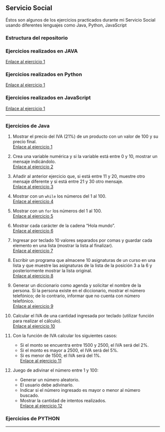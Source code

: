 ## Servicio Social

Éstos son algunos de los ejercicios practicados durante mi Servicio Social usando diferentes lenguajes como Java, Python, JavaScript

### Estructura del repositorio

### Ejercicios realizados en JAVA
[Enlace al ejercicio 1](https://github.com/monepii/Ejercicios/blob/main/Java)
### Ejercicios realizados en Python
[Enlace al ejercicio 1](https://github.com/monepii/Ejercicios/blob/main/Python)
### Ejercicios realizados en JavaScript
[Enlace al ejercicio 1](https://github.com/monepii/Ejercicios/blob/main/JavaScript)

---

###  Ejercicios de Java

1. Mostrar el precio del IVA (21%) de un producto con un valor de 100 y su precio final.  
    [Enlace al ejercicio 1](https://github.com/monepii/Ejercicios/blob/main/Java/precioIVA.java)

2. Crea una variable numérica y si la variable está entre 0 y 10, mostrar un mensaje indicándolo.  
    [Enlace al ejercicio 2](https://github.com/monepii/Ejercicios/blob/main/Java/rango.java)

3. Añadir al anterior ejercicio que, si está entre 11 y 20, muestre otro mensaje diferente y si está entre 21 y 30 otro mensaje.  
    [Enlace al ejercicio 3](https://github.com/monepii/Ejercicios/blob/main/Java/rangoMejorado.java)

4. Mostrar con un `while` los números del 1 al 100.  
    [Enlace al ejercicio 4](https://github.com/monepii/Ejercicios/blob/main/Java/while.java)

5. Mostrar con un `for` los números del 1 al 100.  
    [Enlace al ejercicio 5](https://github.com/monepii/Ejercicios/blob/main/Java/cicloFor.java)

6. Mostrar cada carácter de la cadena “Hola mundo”.  
    [Enlace al ejercicio 6](https://github.com/monepii/Ejercicios/blob/main/Java/caracteres.java)

7. Ingresar por teclado 10 valores separados por comas y guardar cada elemento en una lista (mostrar la lista al finalizar).  
    [Enlace al ejercicio 7](https://github.com/monepii/Ejercicios/blob/main/Java/listas.java)

8. Escribir un programa que almacene 10 asignaturas de un curso en una lista y que muestre las asignaturas de la lista de la posición 3 a la 6 y posteriormente mostrar la lista original.  
    [Enlace al ejercicio 8](https://github.com/monepii/Ejercicios/blob/main/Java/asignaturas.java)

9. Generar un diccionario como agenda y solicitar el nombre de la persona. Si la persona existe en el diccionario, mostrar el número telefónico; de lo contrario, informar que no cuenta con número telefónico.  
    [Enlace al ejercicio 9](https://github.com/monepii/Ejercicios/blob/main/Java/agenda.java)

10. Calcular el IVA de una cantidad ingresada por teclado (utilizar función para realizar el cálculo).  
     [Enlace al ejercicio 10](https://github.com/monepii/Ejercicios/blob/main/Java/precioIVAentrada.java)

11. Con la función de IVA calcular los siguientes casos:  
    - Si el monto se encuentra entre 1500 y 2500, el IVA será del 2%.  
    - Si el monto es mayor a 2500, el IVA será del 5%.  
    - Si es menor de 1500, el IVA será del 1%.  
     [Enlace al ejercicio 11](https://github.com/monepii/Ejercicios/blob/main/Java/ifIVA.java)

12. Juego de adivinar el número entre 1 y 100:  
    - Generar un número aleatorio.  
    - El usuario debe adivinarlo.  
    - Indicar si el número ingresado es mayor o menor al número buscado.  
    - Mostrar la cantidad de intentos realizados.  
     [Enlace al ejercicio 12](https://github.com/monepii/Ejercicios/blob/main/Java/adivinarNumero.java)

###  Ejercicios de PYTHON
---


 
